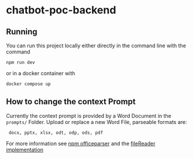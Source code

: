 # chatbot-poc-backend

## Running

You can run this project locally either directly in the command line with the command
```
npm run dev
``` 
or in a docker container with
```
docker compose up
```

## How to change the context Prompt

Currently the context prompt is provided by a Word Document in the `prompts/` Folder.
Upload or replace a new Word File, parseable formats are:
```
 docx, pptx, xlsx, odt, odp, ods, pdf
```

For more information see [npm officeparser](https://www.npmjs.com/package/officeparser) and the [fileReader implementation](./src/util/fileReader.ts)